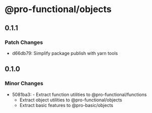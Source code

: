 # @pro-functional/objects

## 0.1.1

### Patch Changes

- d66db79: Simplify package publish with yarn tools

## 0.1.0

### Minor Changes

- 5081ba3: - Extract function utilities to @pro-functional/functions
    - Extract object utilities to @pro-functional/objects
    - Extract basic features to @pro-basic/objects
